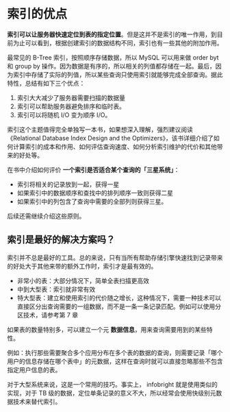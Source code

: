 # 索引的优点

**索引可以让服务器快速定位到表的指定位置**。但是这并不是索引的唯一作用，到目前为止可以看到，根据创建索引的数据结构不同，索引也有一些其他的附加作用。

最常见的 B-Tree 索引，按照顺序存储数据，所以 MySQL 可以用来做 order byt 和 group by 操作。因为数据是有序的，所以相关的列值都存储在一起。最后，因为索引中存储了实际的列值，所以某些查询只使用索引就能够完成全部查询。据此特性，总结有如下三个优点：

1. 索引大大减少了服务器需要扫描的数据量
2. 索引可以帮助服务器避免排序和临时表。
3. 索引可以将随机 I/O 变为顺序 I/O。

索引这个主题值得完全单独写一本书，如果想深入理解，强烈建议阅读 《Relational Database Index Design and the Optimizers》，该书详细介绍了如何计算索引的成本和作用、如何评估查询速度、如何分析索引维护的代价和其他带来的好处等。

在书中介绍如何评价 **一个索引是否适合某个查询的「三星系统」**：

- 索引将相关的记录放到一起，获得一星
- 如果索引中的数据顺序和查找中的排列顺序一致则获得二星
- 如果索引中的列包含了查询中需要的全部列则获得三星。

后续还需继续介绍这些原则。

## 索引是最好的解决方案吗？

索引并不总是最好的工具。总的来说，只有当所有帮助存储引擎快速找到记录带来的好处大于其他来带的额外工作时，索引才是最有效的。

- 非常小的表：大部分情况下，简单全表扫描更高效
- 中到大型表：索引就非常有效
- 特大型表：建立和使用索引的代价随之增长，这种情况下，需要一种技术可以直接区分出查询需要的一组数据，而不是一条一条记录匹配。例如可以使用分区技术，请参考第 7 章

如果表的数量特别多，可以建立一个元 **数据信息**，用来查询需要用到的某些特性。

例如：执行那些需要聚合多个应用分布在多个表的数据的查询，则需要记录「哪个用户的信息存储在哪个表中」的元数据，这样在查询时就可以直接忽略那些不包含指定用户信息的表。

对于大型系统来说，这是一个常用的技巧。事实上， infobright 就是使用类似的实现，对于 TB 级的数据，定位单条记录的意义不大，所以经常会使用快级别元数据技术来替代索引。